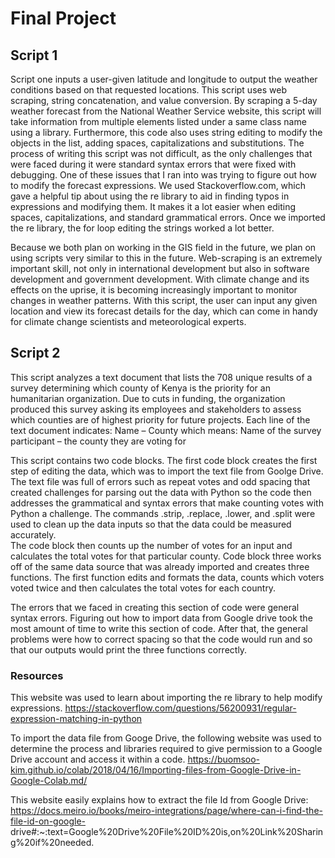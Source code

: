 # Final Project

## Script 1
Script one inputs a user-given latitude and longitude to output the weather conditions based on that requested locations. This script uses web scraping, string concatenation, and 
value conversion. By scraping a 5-day weather forecast from the National Weather Service website, this script will take information from multiple elements listed under a same 
class name using a library. Furthermore, this code also uses string editing to modify the objects in the list, adding spaces, capitalizations and substitutions. The process of 
writing this script was not difficult, as the only challenges that were faced during it were standard syntax errors that were fixed with debugging. One of these issues that I ran 
into was trying to figure out how to modify the forecast expressions. We used Stackoverflow.com, which gave a helpful tip about using the re library to aid in finding typos in 
expressions and modifying them. It makes it a lot easier when editing spaces, capitalizations, and standard grammatical errors. Once we imported the re library, the for loop 
editing the strings worked a lot better. 

Because we both plan on working in the GIS field in the future, we plan on using scripts very similar to this in the future. Web-scraping is an extremely important skill, not only 
in international development but also in software development and government development. With climate change and its effects on the uprise, it is becoming increasingly important 
to monitor changes in weather patterns. With this script, the user can input any given location and view its forecast details for the day, which can come in handy for climate 
change scientists and meteorological experts. 


## Script 2
This script analyzes a text document that lists the 708 unique results of a survey determining which county of Kenya is the priority for an humanitarian organization.  Due to cuts 
in funding, the organization produced this survey asking its employees and stakeholders to assess which counties are of highest priority for future projects. Each line of the text 
document indicates: Name – County which means: Name of the survey participant – the county they are voting for

This script contains two code blocks. The first code block creates the first step of editing the data, which was to import the text file from Goolge Drive. The text file was full 
of errors such as repeat votes and odd spacing that created challenges for parsing out the data with Python so the code then addresses the grammatical and syntax errors that make 
counting votes with Python a challenge. The commands .strip, .replace, .lower,  and .split were used to clean up the data inputs so that the data could be measured accurately.  
The code block then counts up the number of votes for an input and calculates the total votes for that particular county.  Code block three works off of the same data source that 
was already imported and creates three functions.  The first function edits and formats the data, counts which voters voted twice and then calculates the total votes for each 
country. 

The errors that we faced in creating this section of code were general syntax errors. Figuring out how to import data from Google drive took the most amount of time to write this 
section of code. After that, the general problems were how to correct spacing so that the code would run and so that our outputs would print the three functions correctly. 

### Resources

This website was used to learn about importing the re library to help modify expressions. https://stackoverflow.com/questions/56200931/regular-expression-matching-in-python

To import the data file from Googe Drive, the following website was used to determine the process and libraries required to give permission to a Google Drive account and access it 
within a code. https://buomsoo-kim.github.io/colab/2018/04/16/Importing-files-from-Google-Drive-in-Google-Colab.md/

This website easily explains how to extract the file Id from Google Drive: https://docs.meiro.io/books/meiro-integrations/page/where-can-i-find-the-file-id-on-google-
drive#:~:text=Google%20Drive%20File%20ID%20is,on%20Link%20Sharing%20if%20needed.
 

